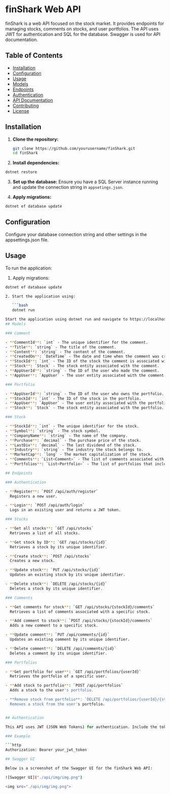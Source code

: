 # finShark Web API

finShark is a web API focused on the stock market. It provides endpoints for managing stocks, comments on stocks, and user portfolios. The API uses JWT for authentication and SQL for the database. Swagger is used for API documentation.

## Table of Contents

- [Installation](#installation)
- [Configuration](#configuration)
- [Usage](#usage)
- [Models](#models)
- [Endpoints](#endpoints)
- [Authentication](#authentication)
- [API Documentation](#api-documentation)
- [Contributing](#contributing)
- [License](#license)

## Installation

1. **Clone the repository:**

   ```bash
   git clone https://github.com/yourusername/finShark.git
   cd finShark

2. **Install dependencies:**

``` bash
dotnet restore 
```

3. **Set up the database:**
Ensure you have a SQL Server instance running and update the connection string in   `appsetings.json`.

4. **Apply migrations:**

``` bash
dotnet ef database update
```
## Configuration

Configure your database connection string and other settings in the appsettings.json file.

## Usage

To run the application:

1. Apply migrations:

```bash
dotnet ef database update

2. Start the application using:

   ```bash
   dotnet run

Start the application using dotnet run and navigate to https://localhost:5001/swagger to view the Swagger API documentation.
## Models

### Comment

- **CommentId**: `int` - The unique identifier for the comment.
- **Title**: `string` - The title of the comment.
- **Content**: `string` - The content of the comment.
- **CreatedOn**: `DateTime` - The date and time when the comment was created.
- **StockId**: `int` - The ID of the stock the comment is associated with.
- **Stock**: `Stock` - The stock entity associated with the comment.
- **AppUserId**: `string` - The ID of the user who made the comment.
- **AppUser**: `AppUser` - The user entity associated with the comment.

### Portfolio

- **AppUserId**: `string` - The ID of the user who owns the portfolio.
- **StockId**: `int` - The ID of the stock in the portfolio.
- **AppUser**: `AppUser` - The user entity associated with the portfolio.
- **Stock**: `Stock` - The stock entity associated with the portfolio.

### Stock

- **StockId**: `int` - The unique identifier for the stock.
- **Symbol**: `string` - The stock symbol.
- **CompanyName**: `string` - The name of the company.
- **Purchase**: `decimal` - The purchase price of the stock.
- **LastDiv**: `decimal` - The last dividend of the stock.
- **Industry**: `string` - The industry the stock belongs to.
- **MarketCap**: `long` - The market capitalization of the stock.
- **Comments**: `List<Comment>` - The list of comments associated with the stock.
- **Portfolios**: `List<Portfolio>` - The list of portfolios that include the stock.

## Endpoints

### Authentication

- **Register**: `POST /api/auth/register`  
  Registers a new user.

- **Login**: `POST /api/auth/login`  
  Logs in an existing user and returns a JWT token.

### Stocks

- **Get all stocks**: `GET /api/stocks`  
  Retrieves a list of all stocks.

- **Get stock by ID**: `GET /api/stocks/{id}`  
  Retrieves a stock by its unique identifier.

- **Create stock**: `POST /api/stocks`  
  Creates a new stock.

- **Update stock**: `PUT /api/stocks/{id}`  
  Updates an existing stock by its unique identifier.

- **Delete stock**: `DELETE /api/stocks/{id}`  
  Deletes a stock by its unique identifier.

### Comments

- **Get comments for stock**: `GET /api/stocks/{stockId}/comments`  
  Retrieves a list of comments associated with a specific stock.

- **Add comment to stock**: `POST /api/stocks/{stockId}/comments`  
  Adds a new comment to a specific stock.

- **Update comment**: `PUT /api/comments/{id}`  
  Updates an existing comment by its unique identifier.

- **Delete comment**: `DELETE /api/comments/{id}`  
  Deletes a comment by its unique identifier.

### Portfolios

- **Get portfolio for user**: `GET /api/portfolios/{userId}`  
  Retrieves the portfolio of a specific user.

- **Add stock to portfolio**: `POST /api/portfolios`  
  Adds a stock to the user's portfolio.

- **Remove stock from portfolio**: `DELETE /api/portfolios/{userId}/{stockId}`  
  Removes a stock from the user's portfolio.


## Authentication

This API uses JWT (JSON Web Tokens) for authentication. Include the token in the `Authorization` header with the `Bearer` scheme for protected endpoints.

### Example

```http
Authorization: Bearer your_jwt_token

## Swagger UI

Below is a screenshot of the Swagger UI for the finShark Web API:

![Swagger UI]("./api/img/img.png")

<img src="./api/img/img.png">
